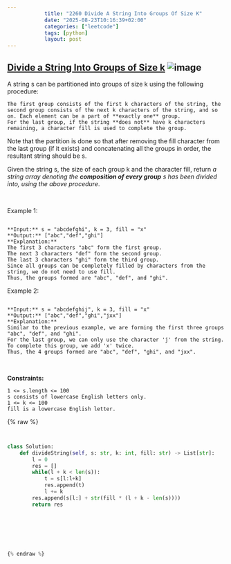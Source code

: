 ```yaml
---
            title: "2260 Divide A String Into Groups Of Size K"
            date: "2025-08-23T10:16:39+02:00"
            categories: ["leetcode"]
            tags: [python]
            layout: post
---
```

            
## [Divide a String Into Groups of Size k](https://leetcode.com/problems/divide-a-string-into-groups-of-size-k) ![image](https://img.shields.io/badge/Difficulty-Easy-brightgreen)

A string s can be partitioned into groups of size k using the following procedure:

	The first group consists of the first k characters of the string, the second group consists of the next k characters of the string, and so on. Each element can be a part of **exactly one** group.
	For the last group, if the string **does not** have k characters remaining, a character fill is used to complete the group.

Note that the partition is done so that after removing the fill character from the last group (if it exists) and concatenating all the groups in order, the resultant string should be s.

Given the string s, the size of each group k and the character fill, return *a string array denoting the **composition of every group** *s* has been divided into, using the above procedure*.

 

Example 1:

```

**Input:** s = "abcdefghi", k = 3, fill = "x"
**Output:** ["abc","def","ghi"]
**Explanation:**
The first 3 characters "abc" form the first group.
The next 3 characters "def" form the second group.
The last 3 characters "ghi" form the third group.
Since all groups can be completely filled by characters from the string, we do not need to use fill.
Thus, the groups formed are "abc", "def", and "ghi".

```

Example 2:

```

**Input:** s = "abcdefghij", k = 3, fill = "x"
**Output:** ["abc","def","ghi","jxx"]
**Explanation:**
Similar to the previous example, we are forming the first three groups "abc", "def", and "ghi".
For the last group, we can only use the character 'j' from the string. To complete this group, we add 'x' twice.
Thus, the 4 groups formed are "abc", "def", "ghi", and "jxx".

```

 

**Constraints:**

	1 <= s.length <= 100
	s consists of lowercase English letters only.
	1 <= k <= 100
	fill is a lowercase English letter.

{% raw %}


```python


class Solution:
    def divideString(self, s: str, k: int, fill: str) -> List[str]:
        l = 0
        res = []
        while(l + k < len(s)):
            t = s[l:l+k]
            res.append(t)
            l += k
        res.append(s[l:] + str(fill * (l + k - len(s))))
        return res




        


{% endraw %}
```
